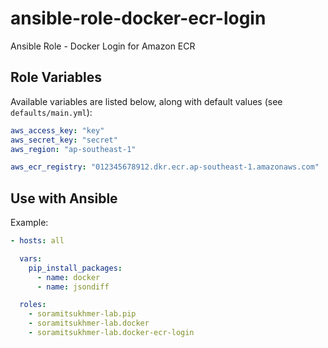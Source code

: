 # ansible-role-docker-ecr-login
Ansible Role - Docker Login for Amazon ECR

## Role Variables
Available variables are listed below, along with default values (see `defaults/main.yml`):

```yml
aws_access_key: "key"
aws_secret_key: "secret"
aws_region: "ap-southeast-1"

aws_ecr_registry: "012345678912.dkr.ecr.ap-southeast-1.amazonaws.com"
```

## Use with Ansible

Example:

```yml
- hosts: all

  vars:
    pip_install_packages:
      - name: docker
      - name: jsondiff

  roles:
    - soramitsukhmer-lab.pip
    - soramitsukhmer-lab.docker
    - soramitsukhmer-lab.docker-ecr-login
```
